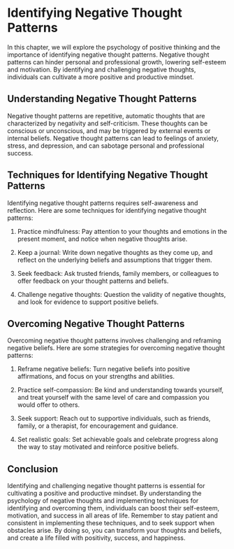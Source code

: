 Identifying Negative Thought Patterns
=====================================================================================

In this chapter, we will explore the psychology of positive thinking and the importance of identifying negative thought patterns. Negative thought patterns can hinder personal and professional growth, lowering self-esteem and motivation. By identifying and challenging negative thoughts, individuals can cultivate a more positive and productive mindset.

Understanding Negative Thought Patterns
---------------------------------------

Negative thought patterns are repetitive, automatic thoughts that are characterized by negativity and self-criticism. These thoughts can be conscious or unconscious, and may be triggered by external events or internal beliefs. Negative thought patterns can lead to feelings of anxiety, stress, and depression, and can sabotage personal and professional success.

Techniques for Identifying Negative Thought Patterns
----------------------------------------------------

Identifying negative thought patterns requires self-awareness and reflection. Here are some techniques for identifying negative thought patterns:

1. Practice mindfulness: Pay attention to your thoughts and emotions in the present moment, and notice when negative thoughts arise.

2. Keep a journal: Write down negative thoughts as they come up, and reflect on the underlying beliefs and assumptions that trigger them.

3. Seek feedback: Ask trusted friends, family members, or colleagues to offer feedback on your thought patterns and beliefs.

4. Challenge negative thoughts: Question the validity of negative thoughts, and look for evidence to support positive beliefs.

Overcoming Negative Thought Patterns
------------------------------------

Overcoming negative thought patterns involves challenging and reframing negative beliefs. Here are some strategies for overcoming negative thought patterns:

1. Reframe negative beliefs: Turn negative beliefs into positive affirmations, and focus on your strengths and abilities.

2. Practice self-compassion: Be kind and understanding towards yourself, and treat yourself with the same level of care and compassion you would offer to others.

3. Seek support: Reach out to supportive individuals, such as friends, family, or a therapist, for encouragement and guidance.

4. Set realistic goals: Set achievable goals and celebrate progress along the way to stay motivated and reinforce positive beliefs.

Conclusion
----------

Identifying and challenging negative thought patterns is essential for cultivating a positive and productive mindset. By understanding the psychology of negative thoughts and implementing techniques for identifying and overcoming them, individuals can boost their self-esteem, motivation, and success in all areas of life. Remember to stay patient and consistent in implementing these techniques, and to seek support when obstacles arise. By doing so, you can transform your thoughts and beliefs, and create a life filled with positivity, success, and happiness.
